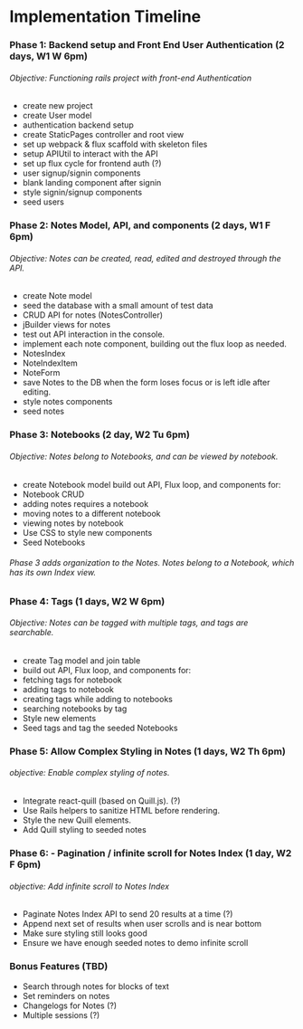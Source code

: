 # Implementation Timeline

### Phase 1: Backend setup and Front End User Authentication (2 days, W1 W 6pm)

###### Objective: Functioning rails project with front-end Authentication

- create new project
- create User model
- authentication backend setup
- create StaticPages controller and root view
- set up webpack & flux scaffold with skeleton files
- setup APIUtil to interact with the API
- set up flux cycle for frontend auth (?)
- user signup/signin components
- blank landing component after signin
- style signin/signup components
- seed users

### Phase 2: Notes Model, API, and components (2 days, W1 F 6pm)

###### Objective: Notes can be created, read, edited and destroyed through the API.

 - create Note model
 - seed the database with a small amount of test data
 - CRUD API for notes (NotesController)
 - jBuilder views for notes
 - test out API interaction in the console.
- implement each note component, building out the flux loop as needed.
 - NotesIndex
 - NoteIndexItem
 - NoteForm
 - save Notes to the DB when the form loses focus or is left idle after editing.
 - style notes components
 - seed notes


### Phase 3: Notebooks (2 day, W2 Tu 6pm)

###### Objective: Notes belong to Notebooks, and can be viewed by notebook.

- create Notebook model
build out API, Flux loop, and components for:
- Notebook CRUD
- adding notes requires a notebook
- moving notes to a different notebook
- viewing notes by notebook
- Use CSS to style new components
- Seed Notebooks

###### Phase 3 adds organization to the Notes. Notes belong to a Notebook, which has its own Index view.

### Phase 4: Tags (1 days, W2 W 6pm)

###### Objective: Notes can be tagged with multiple tags, and tags are searchable.

- create Tag model and join table
- build out API, Flux loop, and components for:
- fetching tags for notebook
- adding tags to notebook
- creating tags while adding to notebooks
- searching notebooks by tag
- Style new elements
- Seed tags and tag the seeded Notebooks

### Phase 5: Allow Complex Styling in Notes (1 days, W2 Th 6pm)

###### objective: Enable complex styling of notes.

- Integrate react-quill (based on Quill.js). (?)
- Use Rails helpers to sanitize HTML before rendering.
- Style the new Quill elements.
- Add Quill styling to seeded notes

### Phase 6: - Pagination / infinite scroll for Notes Index (1 day, W2 F 6pm)

###### objective: Add infinite scroll to Notes Index

- Paginate Notes Index API to send 20 results at a time (?)
- Append next set of results when user scrolls and is near bottom
- Make sure styling still looks good
- Ensure we have enough seeded notes to demo infinite scroll

### Bonus Features (TBD)

- Search through notes for blocks of text
- Set reminders on notes
- Changelogs for Notes (?)
- Multiple sessions (?)
